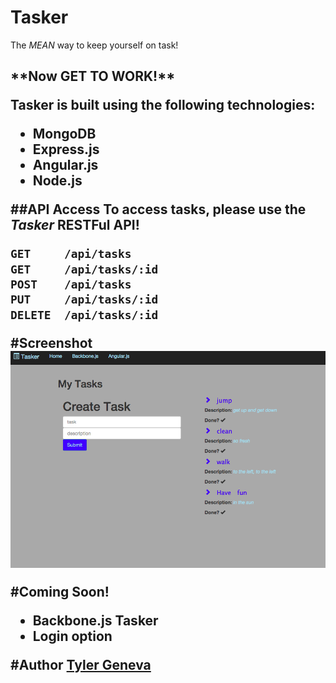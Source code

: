 # Tasker

The *MEAN* way to keep yourself on task!

<h2> **Now GET TO WORK!**

Tasker is built using the following technologies:
- MongoDB
- Express.js
- Angular.js
- Node.js

##API Access
To access tasks, please use the *Tasker* RESTFul API!

```bash
GET     /api/tasks
GET     /api/tasks/:id
POST    /api/tasks
PUT     /api/tasks/:id
DELETE  /api/tasks/:id
```
#Screenshot
![To do](/images/Doing_tasks.png)


#Coming Soon!
- Backbone.js Tasker
- Login option


#Author
[Tyler Geneva](https://github.com/ctylerg)
